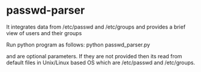 # passwd-parser

It integrates data from /etc/passwd and /etc/groups and provides a brief view of users and their groups

Run python program as follows:
python passwd_parser.py <path-to-password-file> <path-to-groups-file>

<path-to-password-file> and <path-to-groups-file> are optional parameters. If they are not provided then its read from default files in Unix/Linux based OS which are /etc/passwd and /etc/groups.
